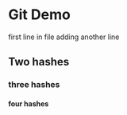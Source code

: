 # Git Demo
first line in file
adding another line

## Two hashes

### three hashes

#### four hashes

